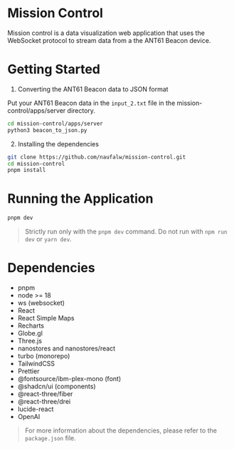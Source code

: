 # Mission Control

Mission control is a data visualization web application that uses the WebSocket protocol to stream data from a the ANT61 Beacon device.

# Getting Started

1. Converting the ANT61 Beacon data to JSON format

Put your ANT61 Beacon data in the `input_2.txt` file in the mission-control/apps/server directory.

```sh
cd mission-control/apps/server
python3 beacon_to_json.py
```

2. Installing the dependencies

```sh
git clone https://github.com/naufalw/mission-control.git
cd mission-control
pnpm install
```

# Running the Application

```sh
pnpm dev
```

> Strictly run only with the `pnpm dev` command. Do not run with `npm run dev` or `yarn dev`.

# Dependencies

- pnpm
- node >= 18
- ws (websocket)
- React
- React Simple Maps
- Recharts
- Globe.gl
- Three.js
- nanostores and nanostores/react
- turbo (monorepo)
- TailwindCSS
- Prettier
- @fontsource/ibm-plex-mono (font)
- @shadcn/ui (components)
- @react-three/fiber
- @react-three/drei
- lucide-react
- OpenAI

> For more information about the dependencies, please refer to the `package.json` file.
